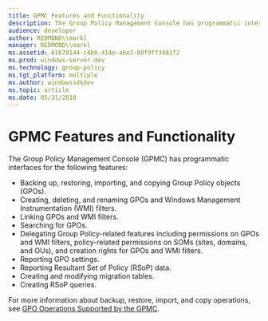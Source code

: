 ```yaml
---
title: GPMC Features and Functionality
description: The Group Policy Management Console has programmatic interfaces.
audience: developer
author: REDMOND\\markl
manager: REDMOND\\markl
ms.assetid: 61679144-c4b8-414e-a6e3-80f9ff3481f2
ms.prod: windows-server-dev
ms.technology: group-policy
ms.tgt_platform: multiple
ms.author: windowssdkdev
ms.topic: article
ms.date: 05/31/2018
---
```


# GPMC Features and Functionality

The Group Policy Management Console (GPMC) has programmatic interfaces for the following features:

-   Backing up, restoring, importing, and copying Group Policy objects (GPOs).
-   Creating, deleting, and renaming GPOs and Windows Management Instrumentation (WMI) filters.
-   Linking GPOs and WMI filters.
-   Searching for GPOs.
-   Delegating Group Policy-related features including permissions on GPOs and WMI filters, policy-related permissions on SOMs (sites, domains, and OUs), and creation rights for GPOs and WMI filters.
-   Reporting GPO settings.
-   Reporting Resultant Set of Policy (RSoP) data.
-   Creating and modifying migration tables.
-   Creating RSoP queries.

For more information about backup, restore, import, and copy operations, see [GPO Operations Supported by the GPMC](gpo-operations-supported-by-the-gpmc.md).

 

 




